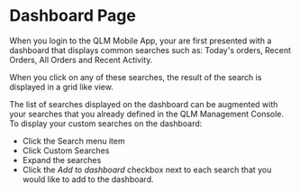 # Dashboard Page

When you login to the QLM Mobile App, your are first presented with a dashboard that displays common searches such as: Today's orders, Recent Orders, All Orders and Recent Activity.

When you click on any of these searches, the result of the search is displayed in a grid like view.

The list of searches displayed on the dashboard can be augmented with your searches that you already defined in the QLM Management Console. To display your custom searches on the dashboard:

* Click the Search menu item
* Click Custom Searches
* Expand the searches
* Click the _Add to dashboard_ checkbox next to each search that you would like to add to the dashboard.

